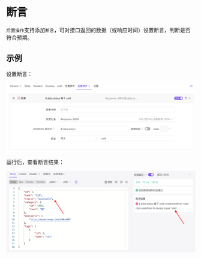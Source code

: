# 断言

`后置操作`支持添加`断言`，可对接口返回的数据（或响应时间）设置断言，判断是否符合预期。

## 示例

设置断言：

<img src="../../assets/img/introduce/assertion-1.png" />

运行后，查看断言结果：

<img src="../../assets/img/introduce/assertion-2.png" />
